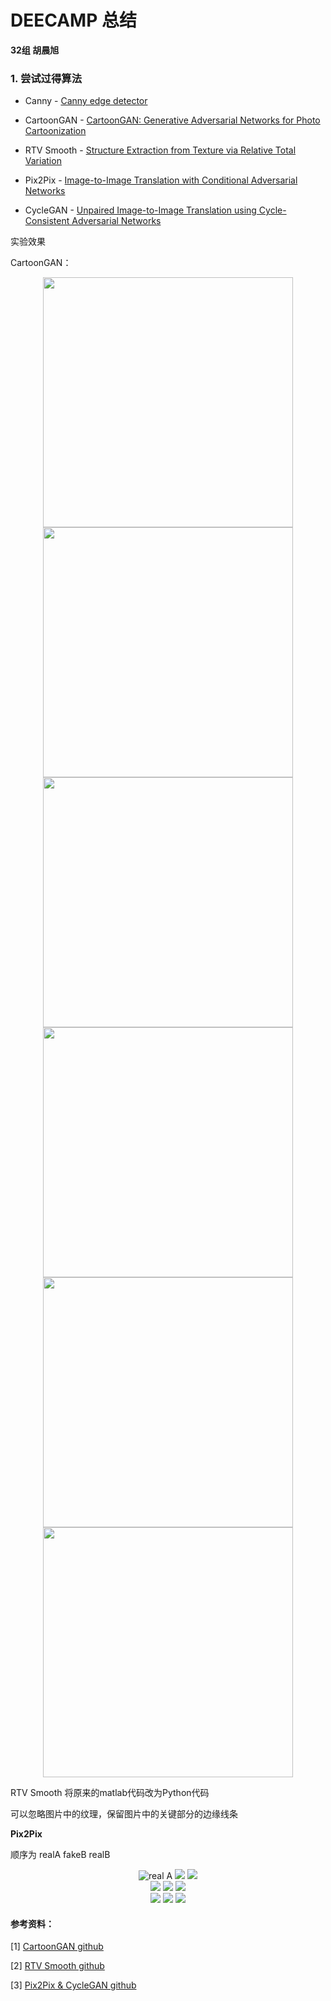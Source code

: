 # DEECAMP 总结

**32组 胡晨旭**

### 1. 尝试过得算法

- Canny - [Canny edge detector](https://en.wikipedia.org/wiki/Canny_edge_detector)

- CartoonGAN - [CartoonGAN: Generative Adversarial Networks for Photo Cartoonization](http://openaccess.thecvf.com/content_cvpr_2018/papers/Chen_CartoonGAN_Generative_Adversarial_CVPR_2018_paper.pdf)
- RTV Smooth - [Structure Extraction from Texture via Relative Total Variation](https://github.com/yearway/RTV_Smooth)
- Pix2Pix - [Image-to-Image Translation with Conditional Adversarial Networks](https://arxiv.org/abs/1611.07004)
- CycleGAN - [Unpaired Image-to-Image Translation using Cycle-Consistent Adversarial Networks](https://arxiv.org/abs/1703.10593)

实验效果

CartoonGAN：

<center class="half">
    <img src="./assets/djc54.png" width="400"/>
    <img src="./assets/djc54_Hosoda.jpg" width="400"/>
</center>

<center class="half">
    <img src="./assets/CMH44.png" width="400"/>
    <img src="./assets/CMH44_Hosoda.jpg" width="400"/>
</center>

<center class="half">
    <img src="./assets/djc55.png" width="400"/>
    <img src="./assets/djc55_Hosoda.jpg" width="400"/>
</center>

RTV Smooth 将原来的matlab代码改为Python代码

可以忽略图片中的纹理，保留图片中的关键部分的边缘线条



**Pix2Pix**

顺序为 realA  fakeB  realB

<center class="third">
    <img src="./assets/epoch198_real_A.png" title="real A"/>
    <img src="./assets/epoch198_fake_B.png"/>
    <img src="./assets/epoch198_real_B.png"/>
</center>

<center class="third">
    <img src="./assets/epoch199_real_A.png"/>
    <img src="./assets/epoch199_fake_B.png"/>
    <img src="./assets/epoch199_real_B.png"/>
</center>

<center class="third">
    <img src="./assets/epoch200_real_A.png"/>
    <img src="./assets/epoch200_fake_B.png"/>
    <img src="./assets/epoch200_real_B.png"/>
</center>



#### 参考资料：

[1] [CartoonGAN github](https://github.com/znxlwm/pytorch-CartoonGAN)

[2] [RTV Smooth github](https://github.com/yearway/RTV_Smooth)

[3] [Pix2Pix & CycleGAN github](https://github.com/junyanz/pytorch-CycleGAN-and-pix2pix)
